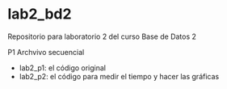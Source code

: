 # lab2_bd2
Repositorio para laboratorio 2 del curso Base de Datos 2


P1 Archvivo secuencial
  - lab2_p1: el código original
  - lab2_p2: el código para medir el tiempo y hacer las gráficas
